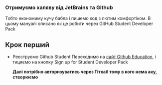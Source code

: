 ### Отримуємо халяву від JetBrains та Github

Тобто економиму кучу бабла і пишемо код з лютим комфортіком. В цьому мануалі описано як це робити через GitHub Student Developer Pack

## Крок перший
- Реєструємо Github Student
  Переходимо на [сайт Github Education](https://education.github.com/pack), і тицяємо на кнопку Sign up for Student Developer Pack

  **Далі потрібно авторизуватись через Гітхаб тому в кого нема аку, створюємо**
